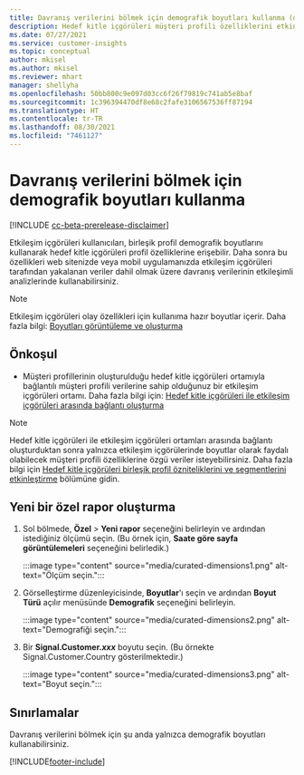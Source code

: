 ```yaml
---
title: Davranış verilerini bölmek için demografik boyutları kullanma (düzenlenmiş boyutlar)
description: Hedef kitle içgörüleri müşteri profili özelliklerini etkinleştirmek için birleşik profil düzenlenmiş boyutlarını kullanın.
ms.date: 07/27/2021
ms.service: customer-insights
ms.topic: conceptual
author: mkisel
ms.author: mkisel
ms.reviewer: mhart
manager: shellyha
ms.openlocfilehash: 50bb800c9e097d03cc6f26f79819c741ab5e8baf
ms.sourcegitcommit: 1c396394470df8e68c2fafe3106567536ff87194
ms.translationtype: HT
ms.contentlocale: tr-TR
ms.lasthandoff: 08/30/2021
ms.locfileid: "7461127"
---
```

# <a name="use-demographic-dimensions-for-splitting-behavioral-data"></a>Davranış verilerini bölmek için demografik boyutları kullanma

[!INCLUDE [cc-beta-prerelease-disclaimer](includes/cc-beta-prerelease-disclaimer.md)]

Etkileşim içgörüleri kullanıcıları, birleşik profil demografik boyutlarını kullanarak hedef kitle içgörüleri profil özelliklerine erişebilir. Daha sonra bu özellikleri web sitenizde veya mobil uygulamanızda etkileşim içgörüleri tarafından yakalanan veriler dahil olmak üzere davranış verilerinin etkileşimli analizlerinde kullanabilirsiniz.

>[!NOTE]
> Etkileşim içgörüleri olay özellikleri için kullanıma hazır boyutlar içerir. Daha fazla bilgi: [Boyutları görüntüleme ve oluşturma](dimensions.md)

## <a name="prerequisite"></a>Önkoşul

- Müşteri profillerinin oluşturulduğu hedef kitle içgörüleri ortamıyla bağlantılı müşteri profili verilerine sahip olduğunuz bir etkileşim içgörüleri ortamı. Daha fazla bilgi için: [Hedef kitle içgörüleri ile etkileşim içgörüleri arasında bağlantı oluşturma](integrate-audience-insights-engagement-insights.md)

> [!NOTE]
> Hedef kitle içgörüleri ile etkileşim içgörüleri ortamları arasında bağlantı oluşturduktan sonra yalnızca etkileşim içgörülerinde boyutlar olarak faydalı olabilecek müşteri profili özelliklerine özgü veriler isteyebilirsiniz. Daha fazla bilgi için [Hedef kitle içgörüleri birleşik profil özniteliklerini ve segmentlerini etkinleştirme](integrate-audience-insights-engagement-insights.md#enable-audience-insights-unified-profiles-attributes-and-segments) bölümüne gidin.<!--note from editor: Suggested. -->

## <a name="create-a-new-custom-report"></a>Yeni bir özel rapor oluşturma

1. Sol bölmede, **Özel** > **Yeni rapor** seçeneğini belirleyin ve ardından istediğiniz ölçümü seçin. (Bu örnek için, **Saate göre sayfa görüntülemeleri** seçeneğini belirledik.)

    :::image type="content" source="media/curated-dimensions1.png" alt-text="Ölçüm seçin.":::

2. Görselleştirme düzenleyicisinde, **Boyutlar**'ı seçin ve ardından **Boyut Türü** açılır menüsünde **Demografik** seçeneğini belirleyin.

    :::image type="content" source="media/curated-dimensions2.png" alt-text="Demografiği seçin.":::

3. Bir **Signal.Customer.*xxx*** boyutu seçin. (Bu örnekte Signal.Customer.Country gösterilmektedir.)

    :::image type="content" source="media/curated-dimensions3.png" alt-text="Boyut seçin.":::
  
## <a name="limitations"></a>Sınırlamalar

Davranış verilerini bölmek için şu anda yalnızca demografik boyutları kullanabilirsiniz.


[!INCLUDE[footer-include](../includes/footer-banner.md)]
